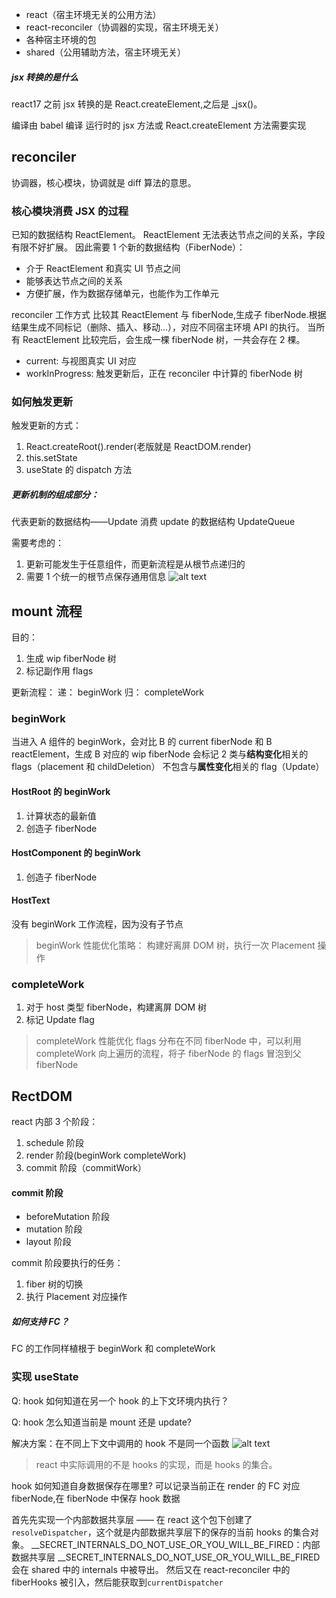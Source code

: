 - react（宿主环境无关的公用方法）
- react-reconciler（协调器的实现，宿主环境无关）
- 各种宿主环境的包
- shared（公用辅助方法，宿主环境无关）

##### jsx 转换的是什么

react17 之前 jsx 转换的是 React.createElement,之后是 \_jsx()。

编译由 babel 编译
运行时的 jsx 方法或 React.createElement 方法需要实现

## reconciler

协调器，核心模块，协调就是 diff 算法的意思。

### 核心模块消费 JSX 的过程

已知的数据结构 ReactElement。
ReactElement 无法表达节点之间的关系，字段有限不好扩展。
因此需要 1 个新的数据结构（FiberNode）：

- 介于 ReactElement 和真实 UI 节点之间
- 能够表达节点之间的关系
- 方便扩展，作为数据存储单元，也能作为工作单元

reconciler 工作方式
比较其 ReactElement 与 fiberNode,生成子 fiberNode.根据结果生成不同标记（删除、插入、移动...），对应不同宿主环境 API 的执行。
当所有 ReactElement 比较完后，会生成一棵 fiberNode 树，一共会存在 2 棵。

- current: 与视图真实 UI 对应
- workInProgress: 触发更新后，正在 reconciler 中计算的 fiberNode 树

### 如何触发更新

触发更新的方式：

1. React.createRoot().render(老版就是 ReactDOM.render)
2. this.setState
3. useState 的 dispatch 方法

##### 更新机制的组成部分：

代表更新的数据结构——Update
消费 update 的数据结构 UpdateQueue

需要考虑的：

1. 更新可能发生于任意组件，而更新流程是从根节点递归的
2. 需要 1 个统一的根节点保存通用信息
   ![alt text](../imgs/react/createRoot.png)

## mount 流程

目的：

1. 生成 wip fiberNode 树
2. 标记副作用 flags

更新流程：
递： beginWork
归： completeWork

### beginWork

当进入 A 组件的 beginWork，会对比 B 的 current fiberNode 和 B reactElement，生成 B 对应的 wip fiberNode
会标记 2 类与**结构变化**相关的 flags（placement 和 childDeletion）
不包含与**属性变化**相关的 flag（Update）

#### HostRoot 的 beginWork

1. 计算状态的最新值
2. 创造子 fiberNode

#### HostComponent 的 beginWork

1. 创造子 fiberNode

#### HostText

没有 beginWork 工作流程，因为没有子节点

> beginWork 性能优化策略：
> 构建好离屏 DOM 树，执行一次 Placement 操作

### completeWork

1. 对于 host 类型 fiberNode，构建离屏 DOM 树
2. 标记 Update flag

> completeWork 性能优化
> flags 分布在不同 fiberNode 中，可以利用 completeWork 向上遍历的流程，将子 fiberNode 的 flags 冒泡到父 fiberNode

## RectDOM

react 内部 3 个阶段：

1. schedule 阶段
2. render 阶段(beginWork completeWork)
3. commit 阶段（commitWork）

#### commit 阶段

- beforeMutation 阶段
- mutation 阶段
- layout 阶段

commit 阶段要执行的任务：

1. fiber 树的切换
2. 执行 Placement 对应操作

##### 如何支持 FC？

FC 的工作同样植根于 beginWork 和 completeWork

### 实现 useState

Q: hook 如何知道在另一个 hook 的上下文环境内执行？

Q: hook 怎么知道当前是 mount 还是 update?

解决方案：在不同上下文中调用的 hook 不是同一个函数
![alt text](../imgs/react/hooks.jpg)

> react 中实际调用的不是 hooks 的实现，而是 hooks 的集合。

hook 如何知道自身数据保存在哪里?
可以记录当前正在 render 的 FC 对应 fiberNode,在 fiberNode 中保存 hook 数据

首先先实现一个内部数据共享层 —— 在 react 这个包下创建了`resolveDispatcher`，这个就是内部数据共享层下的保存的当前 hooks 的集合对象。
\_\_SECRET_INTERNALS_DO_NOT_USE_OR_YOU_WILL_BE_FIRED：内部数据共享层
\_\_SECRET_INTERNALS_DO_NOT_USE_OR_YOU_WILL_BE_FIRED 会在 shared 中的 internals 中被导出。
然后又在 react-reconciler 中的 fiberHooks 被引入，然后能获取到`currentDispatcher`
